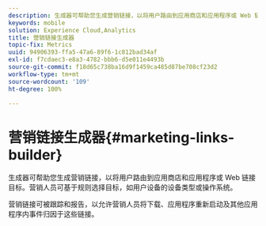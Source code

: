 ```yaml
---
description: 生成器可帮助您生成营销链接，以将用户路由到应用商店和应用程序或 Web 链接目标。营销人员可基于规则选择目标，如用户设备的设备类型或操作系统。
keywords: mobile
solution: Experience Cloud,Analytics
title: 营销链接生成器
topic-fix: Metrics
uuid: 94906393-ffa5-47a6-89f6-1c812bad34af
exl-id: f7cdaec3-e8a3-4782-bbb6-d5e011e4493b
source-git-commit: f18d65c738ba16d9f1459ca485d87be708cf23d2
workflow-type: tm+mt
source-wordcount: '109'
ht-degree: 100%

---
```


# 营销链接生成器{#marketing-links-builder}

生成器可帮助您生成营销链接，以将用户路由到应用商店和应用程序或 Web 链接目标。营销人员可基于规则选择目标，如用户设备的设备类型或操作系统。

营销链接可被跟踪和报告，以允许营销人员将下载、应用程序重新启动及其他应用程序内事件归因于这些链接。
